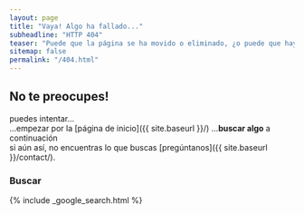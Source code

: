 ```yaml
---
layout: page
title: "Vaya! Algo ha fallado..."
subheadline: "HTTP 404"
teaser: "Puede que la página se ha movido o eliminado, ¿o puede que hayas copiado mal el enlace?"
sitemap: false
permalink: "/404.html"
---
```

## No te preocupes!

puedes intentar...  
...empezar por la [p&aacute;gina de inicio]({{ site.baseurl }}/)
...**buscar algo** a continuaci&oacute;n  
si a&uacute;n as&iacute;, no encuentras lo que buscas [preg&uacute;ntanos]({{ site.baseurl }}/contact/).

### Buscar

{% include _google_search.html %}
